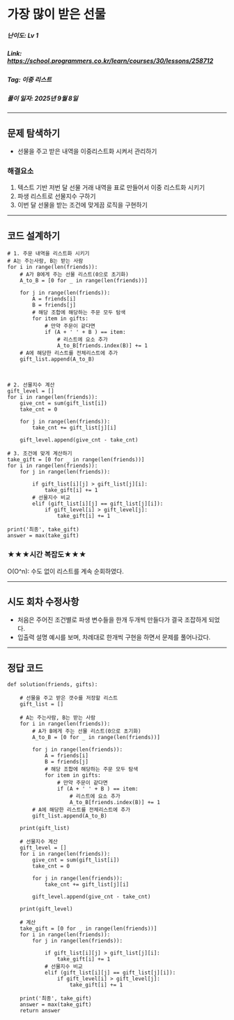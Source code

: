 # 가장 많이 받은 선물
##### 난이도: ***Lv 1***
##### Link: https://school.programmers.co.kr/learn/courses/30/lessons/258712
##### Tag: 이중 리스트
##### 풀이 일자: 2025년 9월 8일
***
## 문제 탐색하기
- 선물을 주고 받은 내역을 이중리스트화 시켜서 관리하기

### 해결요소
1. 텍스트 기반 저번 달 선물 거래 내역을 표로 만들어서 이중 리스트화 시키기
2. 파생 리스트로 선물지수 구하기
3. 이번 달 선물을 받는 조건에 맞게끔 로직을 구현하기
***
## 코드 설계하기
```
# 1. 주문 내역을 리스트화 시키기
# A는 주는사람, B는 받는 사람
for i in range(len(friends)):
    # A가 B에게 주는 선물 리스트(0으로 초기화)
    A_to_B = [0 for _ in range(len(friends))]
        
    for j in range(len(friends)):
        A = friends[i]
        B = friends[j]
        # 해당 조합에 해당하는 주문 모두 탐색
        for item in gifts:
            # 만약 주문이 같다면
            if (A + ' ' + B ) == item:
                # 리스트에 요소 추가
                A_to_B[friends.index(B)] += 1
    # A에 해당한 리스트를 전체리스트에 추가 
    gift_list.append(A_to_B)
            

    
# 2. 선물지수 계산
gift_level = []
for i in range(len(friends)):
    give_cnt = sum(gift_list[i])
    take_cnt = 0
    
    for j in range(len(friends)):
        take_cnt += gift_list[j][i]

    gift_level.append(give_cnt - take_cnt)
    
# 3. 조건에 맞게 계산하기
take_gift = [0 for _ in range(len(friends))]
for i in range(len(friends)):
    for j in range(len(friends)):
        
        if gift_list[i][j] > gift_list[j][i]:
            take_gift[i] += 1
        # 선물지수 비교
        elif (gift_list[i][j] == gift_list[j][i]):
            if gift_level[i] > gift_level[j]:
                take_gift[i] += 1

print('최종', take_gift)
answer = max(take_gift)
```
### ★★★시간 복잡도★★★
O(O^n): 수도 없이 리스트를 계속 순회하였다.
***
## 시도 회차 수정사항
- 처음은 주어진 조건별로 파생 변수들을 한개 두개씩 만들다가 결국 조잡하게 되었다.
- 입출력 설명 예시를 보며, 차례대로 한개씩 구현을 하면서 문제를 풀어나갔다.
***
## 정답 코드
```
def solution(friends, gifts):
    
    # 선물을 주고 받은 갯수를 저장할 리스트
    gift_list = []
    
    # A는 주는사람, B는 받는 사람
    for i in range(len(friends)):
        # A가 B에게 주는 선물 리스트(0으로 초기화)
        A_to_B = [0 for _ in range(len(friends))]
        
        for j in range(len(friends)):
            A = friends[i]
            B = friends[j]
            # 해당 조합에 해당하는 주문 모두 탐색
            for item in gifts:
                # 만약 주문이 같다면
                if (A + ' ' + B ) == item:
                    # 리스트에 요소 추가
                    A_to_B[friends.index(B)] += 1
        # A에 해당한 리스트를 전체리스트에 추가 
        gift_list.append(A_to_B)
            
    print(gift_list)
    
    # 선물지수 계산
    gift_level = []
    for i in range(len(friends)):
        give_cnt = sum(gift_list[i])
        take_cnt = 0
        
        for j in range(len(friends)):
            take_cnt += gift_list[j][i]

        gift_level.append(give_cnt - take_cnt)
        
    print(gift_level)
    
    # 계산
    take_gift = [0 for _ in range(len(friends))]
    for i in range(len(friends)):
        for j in range(len(friends)):
            
            if gift_list[i][j] > gift_list[j][i]:
                take_gift[i] += 1
            # 선물지수 비교
            elif (gift_list[i][j] == gift_list[j][i]):
                if gift_level[i] > gift_level[j]:
                    take_gift[i] += 1

    print('최종', take_gift)
    answer = max(take_gift)
    return answer
```